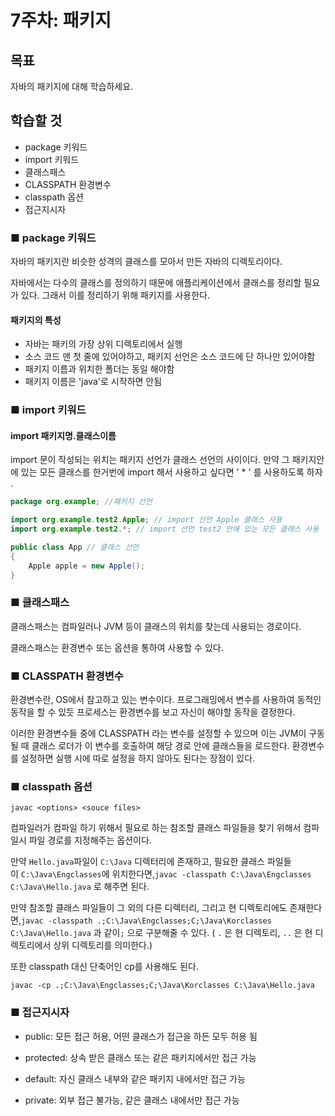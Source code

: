 # 7주차: 패키지

## 목표

자바의 패키지에 대해 학습하세요.

## 학습할 것
- package 키워드
- import 키워드
- 클래스패스
- CLASSPATH 환경변수
- classpath 옵션
- 접근지시자

### ■ package 키워드

자바의 패키지란 비슷한 성격의 클래스를 모아서 만든 자바의 디렉토리이다.

자바에서는 다수의 클래스를 정의하기 때문에 애플리케이션에서 클래스를 정리할 필요가 있다. 그래서 이를 정리하기 위해 패키지를 사용한다.

#### 패키지의 특성

- 자바는 패키의 가장 상위 디렉토리에서 실행
- 소스 코드 맨 첫 줄에 있어야하고, 패키지 선언은 소스 코드에 단 하나만 있어야함
- 패키지 이름과 위치한 폴더는 동일 해야함
- 패키지 이름은 'java'로 시작하면 안됨

### ■ import 키워드

#### import 패키지명.클래스이름

import 문이 작성되는 위치는 패키지 선언가 클래스 선언의 사이이다.
만약 그 패키지안에 있는 모든 클래스를 한거번에 import 해서 사용하고 싶다면 ' * ' 를 사용하도록 하자 .

```java
package org.example; //패키지 선언

import org.example.test2.Apple; // import 선언 Apple 클래스 사용
import org.example.test2.*; // import 선언 test2 안에 있는 모든 클래스 사용

public class App // 클래스 선언
{
    Apple apple = new Apple();
}
```

### ■ 클래스패스

클래스패스는 컴파일러나 JVM 등이 클래스의 위치를 찾는데 사용되는 경로이다.

클래스패스는 환경변수 또는 옵션을 통하여 사용할 수 있다.


### ■ CLASSPATH 환경변수

환경변수란, OS에서 참고하고 있는 변수이다. 프로그래밍에서 변수를 사용하여 동적인 동작을 할 수 있듯 프로세스는 환경변수를 보고 자신이 해야할 동작을 결정한다.

이러한 환경변수들 중에 CLASSPATH 라는 변수를 설정할 수 있으며 이는 JVM이 구동될 때 클래스 로더가 이 변수를 호출하여 해당 경로 안에 클래스들을 로드한다. 환경변수를 설정하면 실행 시에 따로 설정을 하지 않아도 된다는 장점이 있다.

### ■ classpath 옵션

`javac <options> <souce files>`

컴파일러가 컴파일 하기 위해서 필요로 하는 참조할 클래스 파일들을 찾기 위해서 컴파일시 파일 경로를 지정해주는 옵션이다.

만약 `Hello.java`파일이 `C:\Java` 디렉터리에 존재하고, 필요한 클래스 파일들이 `C:\Java\Engclasses`에 위치한다면,`javac -classpath C:\Java\Engclasses C:\Java\Hello.java` 로 해주면 된다.

만약 참조할 클래스 파일들이 그 외의 다른 디렉터리, 그리고 현 디렉토리에도 존재한다면,`javac -classpath .;C:\Java\Engclasses;C;\Java\Korclasses C:\Java\Hello.java` 과 같이`;` 으로 구분해줄 수 있다. ( `.` 은 현 디렉토리, `..` 은 현 디렉토리에서 상위 디렉토리를 의미한다.)

또한 classpath 대신 단축어인 cp를 사용해도 된다.

`javac -cp .;C:\Java\Engclasses;C;\Java\Korclasses C:\Java\Hello.java`



### ■ 접근지시자

- public: 모든 접근 허용, 어떤 클래스가 접근을 하든 모두 허용 됨

- protected: 상속 받은 클래스 또는 같은 패키지에서만 접근 가능
- default: 자신 클래스 내부와 같은 패키지 내에서만 접근 가능
- private: 외부 접근 불가능, 같은 클래스 내에서만 접근 가능